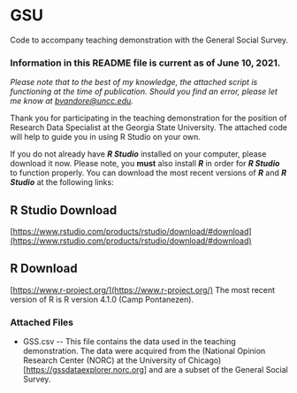 # GSU
Code to accompany teaching demonstration with the General Social Survey.

### Information in this README file is current as of June 10, 2021.
*Please note that to the best of my knowledge, the attached script is functioning at the time of publication. Should you find an error, please let me know at bvandore@uncc.edu.*

Thank you for participating in the teaching demonstration for the position of Research Data Specialist at the Georgia State University. The attached code will help to guide you in using R Studio on your own.

If you do not already have ***R Studio*** installed on your computer, please download it now. Please note, you **must** also install ***R*** in order for ***R Studio*** to function properly. You can download the most recent versions of ***R*** and ***R Studio*** at the following links:

## R Studio Download
[https://www.rstudio.com/products/rstudio/download/#download](https://www.rstudio.com/products/rstudio/download/#download)

## R Download
[https://www.r-project.org/](https://www.r-project.org/)
The most recent version of R is R version 4.1.0 (Camp Pontanezen).

### Attached Files
* GSS.csv -- This file contains the data used in the teaching demonstration. The data were acquired from the (National Opinion Research Center (NORC) at the University of Chicago)[https://gssdataexplorer.norc.org] and are a subset of the General Social Survey.
